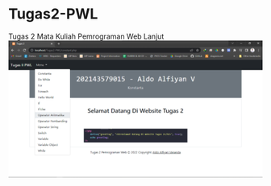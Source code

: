 # Tugas2-PWL
Tugas 2 Mata Kuliah Pemrograman Web Lanjut
<img src="https://raw.githubusercontent.com/aldoalfiyanv/Tugas2-PWL/main/img/Tugas2.png" width="1000">

